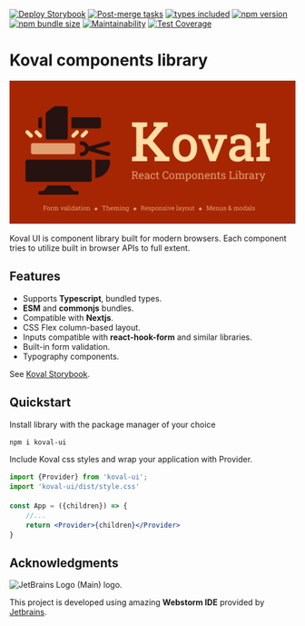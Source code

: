 [![Deploy Storybook](https://github.com/morewings/koval-ui/actions/workflows/pages.yml/badge.svg)](https://github.com/morewings/koval-ui/actions/workflows/pages.yml)
[![Post-merge tasks](https://github.com/morewings/koval-ui/actions/workflows/merge-jobs.yml/badge.svg)](https://github.com/morewings/koval-ui/actions/workflows/merge-jobs.yml)
[![types included](https://img.shields.io/github/package-json/types/morewings/koval-ui)](https://github.com/morewings/koval-ui)
[![npm version](https://badge.fury.io/js/koval-ui.svg)](https://www.npmjs.com/package/koval-ui)
[![npm bundle size](https://deno.bundlejs.com/badge?q=koval-ui@latest&config={"esbuild":{"external":["react","react-dom"]}})](https://bundlejs.com/?bundle&q=koval-ui@latest&config={"analysis":"treemap","esbuild":{"external":["react","react-dom"]}})
[![Maintainability](https://api.codeclimate.com/v1/badges/bd5faa98bfe0416e4ce4/maintainability)](https://codeclimate.com/github/morewings/koval-ui/maintainability)
[![Test Coverage](https://api.codeclimate.com/v1/badges/bd5faa98bfe0416e4ce4/test_coverage)](https://codeclimate.com/github/morewings/koval-ui/test_coverage)

# Koval components library

[![NPM library Create React App template logo](./design/logo.png)](#)

Koval UI is component library built for modern browsers. Each component tries to utilize built in browser APIs to full extent.

## Features

- Supports **Typescript**, bundled types.
- **ESM** and **commonjs** bundles.
- Compatible with **Nextjs**.
- CSS Flex column-based layout.
- Inputs compatible with **react-hook-form** and similar libraries.
- Built-in form validation.
- Typography components.

See [Koval Storybook](https://morewings.github.io/koval-ui/).

## Quickstart

Install library with the package manager of your choice

```bash
npm i koval-ui
```

Include Koval css styles and wrap your application with Provider.

```jsx
import {Provider} from 'koval-ui';
import 'koval-ui/dist/style.css'

const App = ({children}) => {
    //...
    return <Provider>{children}</Provider>
}
```

## Acknowledgments

<img width="222" src="https://resources.jetbrains.com/storage/products/company/brand/logos/jb_beam.png" alt="JetBrains Logo (Main) logo.">

This project is developed using amazing **Webstorm IDE** provided by [Jetbrains](https://www.jetbrains.com).


